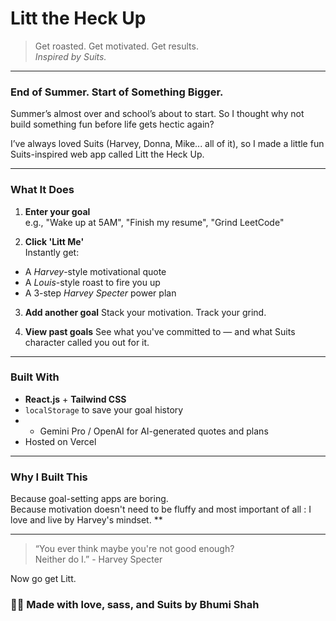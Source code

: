 # Litt the Heck Up
> Get roasted. Get motivated. Get results.  
> *Inspired by Suits.*

---

###  End of Summer. Start of Something Bigger.
Summer’s almost over and school’s about to start.
So I thought why not build something fun before life gets hectic again?

I’ve always loved Suits (Harvey, Donna, Mike... all of it), so I made a little fun Suits-inspired web app called Litt the Heck Up.

---

###  What It Does

1.  **Enter your goal**  
   e.g., "Wake up at 5AM", "Finish my resume", "Grind LeetCode"

2.  **Click 'Litt Me'**  
   Instantly get:
   -  A *Harvey*-style motivational quote  
   -  A *Louis*-style roast to fire you up  
   -  A 3-step *Harvey Specter* power plan

3.  **Add another goal**
   Stack your motivation. Track your grind.

4.  **View past goals**
   See what you've committed to — and what Suits character called you out for it.

---

###  Built With

- **React.js** + **Tailwind CSS**
-  `localStorage` to save your goal history
-  * Gemini Pro / OpenAI for AI-generated quotes and plans
-  Hosted on Vercel

---

###  Why I Built This

Because goal-setting apps are boring.  
Because motivation doesn't need to be fluffy and most important of all : I love and live by Harvey's mindset. **


---

> “You ever think maybe you're not good enough?  
> Neither do I.” - Harvey Specter

Now go get Litt.

### 👩‍💻 Made with love, sass, and Suits  by Bhumi Shah





